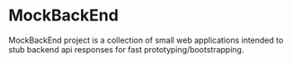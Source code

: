 # MockBackEnd
MockBackEnd project is a collection of small web applications intended to stub backend api responses for fast prototyping/bootstrapping.

